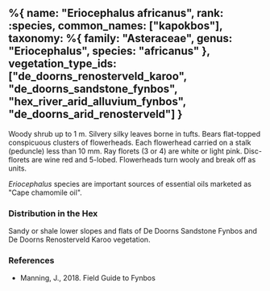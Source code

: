 %{
    name: "Eriocephalus africanus",
    rank: :species,
    common_names: ["kapokbos"],
    taxonomy: %{
        family: "Asteraceae",
        genus: "Eriocephalus",
        species: "africanus"
    },
    vegetation_type_ids: ["de_doorns_renosterveld_karoo", "de_doorns_sandstone_fynbos", "hex_river_arid_alluvium_fynbos", "de_doorns_arid_renosterveld"]
}
---

Woody shrub up to 1 m. Silvery silky leaves borne in tufts. Bears flat-topped conspicuous clusters of flowerheads. Each flowerhead carried on a stalk (peduncle) less than 10 mm. Ray florets (3 or 4) are white or light pink. Disc-florets are wine red and 5-lobed. Flowerheads turn wooly and break off as units.

<!-- read more -->

*Eriocephalus* species are important sources of essential oils marketed as "Cape chamomile oil".

### Distribution in the Hex

Sandy or shale lower slopes and flats of De Doorns Sandstone Fynbos and De Doorns Renosterveld Karoo vegetation.

### References

* Manning, J., 2018. Field Guide to Fynbos